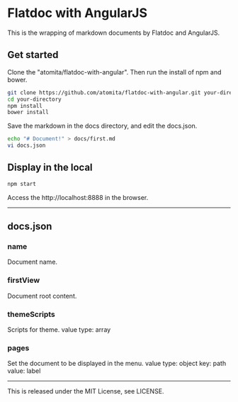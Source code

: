 Flatdoc with AngularJS
====================

This is the wrapping of markdown documents by Flatdoc and AngularJS.

## Get started

Clone the "atomita/flatdoc-with-angular".
Then run the install of npm and bower.

```sh
git clone https://github.com/atomita/flatdoc-with-angular.git your-directory
cd your-directory
npm install
bower install
```

Save the markdown in the docs directory, and edit the docs.json.

```sh
echo "# Document!" > docs/first.md
vi docs.json
```

## Display in the local

```sh
npm start
```

Access the http://localhost:8888 in the browser.

------------------------------------

## docs.json

### name

Document name.

### firstView

Document root content.

### themeScripts

Scripts for theme.
value type: array

### pages

Set the document to be displayed in the menu.
value type: object
key: path
value: label


-------------------------------------

This is released under the MIT License, see LICENSE.
